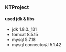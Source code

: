 ### KTProject

#### used jdk & libs
- jdk 1.8.0._131
- tomcat 8.5.15
- mysql 5.7.18
- mysql connector/J 5.1.42
